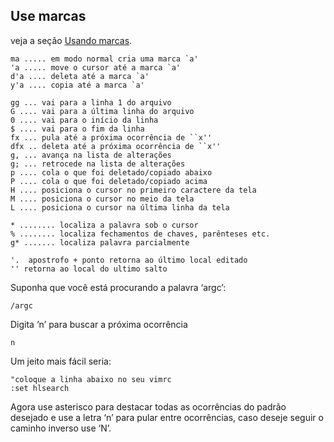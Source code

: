 Use marcas
----------

veja a seção [Usando marcas](../capitulo_3/usando_marcas.md).
```
ma ..... em modo normal cria uma marca `a'
'a ..... move o cursor até a marca `a'
d'a .... deleta até a marca `a'
y'a .... copia até a marca `a'

gg ... vai para a linha 1 do arquivo
G .... vai para a última linha do arquivo
0 .... vai para o início da linha
$ .... vai para o fim da linha
fx ... pula até a próxima ocorrência de ``x''
dfx .. deleta até a próxima ocorrência de ``x''
g, ... avança na lista de alterações
g; ... retrocede na lista de alterações
p .... cola o que foi deletado/copiado abaixo
P .... cola o que foi deletado/copiado acima
H .... posiciona o cursor no primeiro caractere da tela
M .... posiciona o cursor no meio da tela
L .... posiciona o cursor na última linha da tela

* ........ localiza a palavra sob o cursor
% ........ localiza fechamentos de chaves, parênteses etc.
g* ....... localiza palavra parcialmente

'.  apostrofo + ponto retorna ao último local editado
'' retorna ao local do ultimo salto
```

Suponha que você está procurando a palavra ‘argc’:

```
/argc
```

Digita ‘n’ para buscar a próxima ocorrência

```
n
```

Um jeito mais fácil seria:

```
"coloque a linha abaixo no seu vimrc
:set hlsearch
```

Agora use asterisco para destacar todas as ocorrências do padrão
desejado e use a letra ‘n’ para pular entre ocorrências, caso deseje
seguir o caminho inverso use ‘N’.
